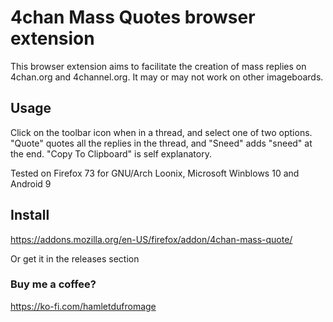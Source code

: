 # 4chan Mass Quotes browser extension

This browser extension aims to facilitate the creation of mass replies on 4chan.org and 4channel.org. It may or may not work on other imageboards.

## Usage

Click on the toolbar icon when in a thread, and select one of two options. "Quote" quotes all the replies in the thread, and "Sneed" adds "sneed" at the end. "Copy To Clipboard" is self explanatory.

Tested on Firefox 73 for GNU/Arch Loonix, Microsoft Winblows 10 and Android 9

## Install
https://addons.mozilla.org/en-US/firefox/addon/4chan-mass-quote/

Or get it in the releases section

### Buy me a coffee?

https://ko-fi.com/hamletdufromage